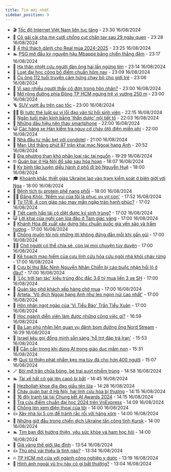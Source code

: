 ```yaml
---
title: Tim mới nhất
sidebar_position: 9
---
```


<!-- vnexpress-tin-moi-nhat:START -->
- 🎬 [Tốc độ Internet Việt Nam liên tục tăng](https://vnexpress.net/toc-do-internet-viet-nam-lien-tuc-tang-4782296.html) - 23:30 16/08/2024
- 🐎 [Cô gái cãi cha mẹ cưới chồng cụt chân tay sau 29 ngày quen](https://vnexpress.net/co-gai-cai-cha-me-cuoi-chong-cut-chan-tay-sau-29-ngay-quen-4782067.html) - 23:28 16/08/2024
- 🦍 [4 thử thách dành cho Real mùa 2024-2025](https://vnexpress.net/4-thu-thach-danh-cho-real-mua-2024-2025-4782318.html) - 23:25 16/08/2024
- 🏊 [PSG mở đầu kỷ nguyên hậu Mbappe bằng chiến thắng đậm](https://vnexpress.net/psg-mo-dau-ky-nguyen-hau-mbappe-bang-chien-thang-dam-4782439.html) - 23:17 16/08/2024
- 🎊 [Hạ thân nhiệt cứu người đàn ông hai lần ngừng tim](https://vnexpress.net/ha-than-nhiet-cuu-nguoi-dan-ong-hai-lan-ngung-tim-4782401.html) - 23:14 16/08/2024
- 🎃 [Loạt đại học công bố điểm chuẩn hôm nay](https://vnexpress.net/loat-dai-hoc-cong-bo-diem-chuan-hom-nay-4782287.html) - 23:09 16/08/2024
- 🧰 [Cụ ông 112 tuổi truyền cảm hứng chạy bộ cho giới trẻ](https://vnexpress.net/cu-ong-112-tuoi-truyen-cam-hung-chay-bo-cho-gioi-tre-4782436.html) - 23:06 16/08/2024
- 🔭 [Vì sao nhiều người thấy cô đơn trong hôn nhân?](https://vnexpress.net/vi-sao-nhieu-nguoi-thay-co-don-trong-hon-nhan-4782434.html) - 23:00 16/08/2024
- 🫶 [Mở rộng đường phía Đông TP HCM ngưng trệ vì vướng 250 m](https://vnexpress.net/mo-rong-duong-phia-dong-tp-hcm-ngung-tre-vi-vuong-250-m-4782249.html) - 23:00 16/08/2024
- 🪜 [SUV vượt ẩu trên cao tốc](https://vnexpress.net/suv-vuot-au-tren-cao-toc-4782307.html) - 23:00 16/08/2024
- 👨‍🏫 [Bị tước thẻ luật sư vì lỗi đạo văn từ hồi sinh viên](https://vnexpress.net/bi-tuoc-the-luat-su-vi-loi-dao-van-tu-hoi-sinh-vien-4782270.html) - 22:15 16/08/2024
- 🎊 [Ngăn tuổi mãn kinh bằng &#39;thần dược&#39; nội tiết tố](https://vnexpress.net/ngan-tuoi-man-kinh-bang-than-duoc-noi-tiet-to-4780936.html) - 22:03 16/08/2024
- 🎊 [Những dấu hiệu nên thay smartphone](https://vnexpress.net/nhung-dau-hieu-nen-thay-smartphone-4781981.html) - 22:00 16/08/2024
- 😺 [Các hãng xe Hàn kiểm tra nguy cơ cháy ôtô điện miễn phí](https://vnexpress.net/cac-hang-xe-han-kiem-tra-nguy-co-chay-oto-dien-mien-phi-4782147.html) - 22:00 16/08/2024
- 🐘 [Nhà đầu tư mắc kẹt với condotel](https://vnexpress.net/nha-dau-tu-mac-ket-voi-condotel-4782331.html) - 21:00 16/08/2024
- 🌁 [Man Utd thắng phút 87 trận khai mạc Ngoại hạng Anh](https://vnexpress.net/man-utd-thang-phut-87-tran-khai-mac-ngoai-hang-anh-4782438.html) - 20:52 16/08/2024
- 🐲 [Địa phương than khó phân loại rác tại nguồn](https://vnexpress.net/dia-phuong-than-kho-phan-loai-rac-tai-nguon-4782101.html) - 19:29 16/08/2024
- 🤓 [Quán bar ở Hà Nội đổ sập sau hỏa hoạn](https://vnexpress.net/quan-bar-o-ha-noi-do-sap-sau-hoa-hoan-4782433.html) - 18:07 16/08/2024
- 💪 [Kỵ binh tập luyện diễu hành ở phố đi bộ Nguyễn Huệ](https://vnexpress.net/ky-binh-tap-luyen-dieu-hanh-o-pho-di-bo-nguyen-hue-4782425.html) - 18:00 16/08/2024
- 🎓 [Khoảnh khắc thiết giáp Ukraine lao vào trạm kiểm soát ở biên giới với Nga](https://vnexpress.net/khoanh-khac-thiet-giap-ukraine-lao-vao-tram-kiem-soat-o-bien-gioi-voi-nga-4782153.html) - 18:00 16/08/2024
- 🫣 [Bệnh tích tụ protein phế nang phổi](https://vnexpress.net/benh-tich-tu-protein-phe-nang-phoi-4778647.html) - 18:00 16/08/2024
- 🧑‍💻 [Đăng Khôi: &#39;Niềm vui của tôi là phục vụ vợ con&#39;](https://vnexpress.net/dang-khoi-niem-vui-cua-toi-la-phuc-vu-vo-con-4781101.html) - 17:52 16/08/2024
- 🐲 [Từ 17/8, 4 con giáp nào may mắn ngập tràn hạnh phúc?](https://vnexpress.net/tu-17-8-4-con-giap-nao-may-man-ngap-tran-hanh-phuc-4782256.html) - 17:02 16/08/2024
- 🌝 [Tiết canh hấp tái có diệt được ký sinh trùng?](https://vnexpress.net/tiet-canh-hap-tai-co-diet-duoc-ky-sinh-trung-4780542.html) - 17:02 16/08/2024
- 😺 [Lời khai của nghi can lừa đảo ở Tam giác vàng](https://vnexpress.net/loi-khai-cua-nghi-can-lua-dao-o-tam-giac-vang-4782403.html) - 17:00 16/08/2024
- 🐎 [Khánh Hòa đề xuất xây dựng tiêu chuẩn quốc gia yến sào và trầm hương](https://vnexpress.net/khanh-hoa-de-xuat-xay-dung-tieu-chuan-quoc-gia-yen-sao-va-tram-huong-4782395.html) - 17:00 16/08/2024
- 🎡 [Chồng muốn tôi nói những lời không đứng đắn mỗi khi gần gũi](https://vnexpress.net/chong-muon-toi-noi-nhung-loi-khong-dung-dan-moi-khi-gan-gui-4782353.html) - 17:00 16/08/2024
- 👨‍🏫 [Chờ người có thể chia sẻ, còn lại mọi chuyện tùy duyên](https://vnexpress.net/cho-nguoi-co-the-chia-se-con-lai-moi-chuyen-tuy-duyen-4782244.html) - 17:00 16/08/2024
- 🦆 [Kế hoạch mạo hiểm của cựu lính cứu hỏa cứu ngôi nhà khỏi cháy rừng](https://vnexpress.net/ke-hoach-mao-hiem-cua-cuu-linh-cuu-hoa-cuu-ngoi-nha-khoi-chay-rung-4782139.html) - 17:00 16/08/2024
- 🚦 [Cựu bí thư Bắc Ninh Nguyễn Nhân Chiến bị cáo buộc nhận hối lộ ở đâu?](https://vnexpress.net/cuu-bi-thu-bac-ninh-nguyen-nhan-chien-bi-cao-buoc-nhan-hoi-lo-o-dau-4782127.html) - 17:00 16/08/2024
- 💫 [&#39;Lộc trời tan tác&#39; kiểu trúng độc đắc 3,6 tỷ mua liền 3 xe SH](https://vnexpress.net/loc-troi-tan-tac-kieu-trung-doc-dac-3-6-ty-mua-lien-3-xe-sh-4782121.html) - 17:00 16/08/2024
- 🎉 [Quán tào phớ khách xếp hàng chờ mua](https://vnexpress.net/quan-tao-pho-khach-xep-hang-cho-mua-4780818.html) - 17:00 16/08/2024
- 🌋 [Arteta: &#39;Vô địch Ngoại hạng Anh như leo ngọn núi cao nhất&#39;](https://vnexpress.net/arteta-vo-dich-ngoai-hang-anh-nhu-leo-ngon-nui-cao-nhat-4782431.html) - 17:00 16/08/2024
- 🤖 [Hôn nhân ngọt ngào của &#39;Vi Tiểu Bảo&#39; Trần Tiểu Xuân](https://vnexpress.net/hon-nhan-ngot-ngao-cua-vi-tieu-bao-tran-tieu-xuan-4781818.html) - 17:00 16/08/2024
- 🦏 [Học ngành diễn viên làm được những công việc gì?](https://vnexpress.net/hoc-nganh-dien-vien-lam-duoc-nhung-cong-viec-gi-4749399.html) - 16:59 16/08/2024
- 🦩 [Ba Lan phủ nhận liên quan vụ đánh bom đường ống Nord Stream](https://vnexpress.net/ba-lan-phu-nhan-lien-quan-vu-danh-bom-duong-ong-nord-stream-4782398.html) - 16:29 16/08/2024
- 👺 [Israel kêu gọi đồng minh sẵn sàng &#39;hỗ trợ đáp trả Iran&#39;](https://vnexpress.net/israel-keu-goi-dong-minh-san-sang-ho-tro-dap-tra-iran-4782399.html) - 15:53 16/08/2024
- 🧑‍🏫 [Cần cẩn trọng khi dùng AI trong giáo dục mầm non](https://vnexpress.net/can-can-trong-khi-dung-ai-trong-giao-duc-mam-non-4782190.html) - 15:31 16/08/2024
- 😎 [Quỹ từ thiện phát nhầm kẹo ma túy đá cho hơn 400 người](https://vnexpress.net/quy-tu-thien-phat-nham-keo-ma-tuy-da-cho-hon-400-nguoi-4782393.html) - 15:07 16/08/2024
- 🪄 [Bôi mỡ trăn chữa bỏng, bé trai suýt nhiễm trùng](https://vnexpress.net/boi-mo-tran-chua-bong-be-trai-suyt-nhiem-trung-4782371.html) - 14:58 16/08/2024
- 🏊 [Tài xế hất cô gái lên capô bị bắt](https://vnexpress.net/tai-xe-hat-co-gai-len-capo-bi-bat-4782405.html) - 14:45 16/08/2024
- 💃 [Hezbollah khoe địa đạo giấu tên lửa](https://vnexpress.net/hezbollah-khoe-dia-dao-giau-ten-lua-4782384.html) - 14:28 16/08/2024
- 🦆 [Cháy quán bar ở Hà Nội, hai lính cứu hỏa bị thương](https://vnexpress.net/chay-quan-bar-o-ha-noi-hai-linh-cuu-hoa-bi-thuong-4782404-tong-thuat.html) - 14:15 16/08/2024
- 🎊 [16 đội tranh tài tại Chung kết AI Awards 2024](https://vnexpress.net/16-doi-tranh-tai-tai-chung-ket-ai-awards-2024-4782204.html) - 14:15 16/08/2024
- 👺 [Tra cứu điểm chuẩn đại học 2024 trên VnExpress](https://vnexpress.net/tra-cuu-diem-chuan-dai-hoc-2024-tren-vnexpress-4781696.html) - 14:09 16/08/2024
- 🎡 [Chồng lén xem điện thoại của tôi](https://vnexpress.net/chong-len-xem-dien-thoai-cua-toi-4782359.html) - 14:00 16/08/2024
- 👍 [Xây nhà lùi 5 cm để tránh rắc rối với hàng xóm](https://vnexpress.net/xay-nha-lui-5-cm-de-tranh-rac-roi-voi-hang-xom-4782330.html) - 14:00 16/08/2024
- 🐎 [Những giờ đầu trong chiến dịch Ukraine tấn công tỉnh Kursk](https://vnexpress.net/nhung-gio-dau-trong-chien-dich-ukraine-tan-cong-tinh-kursk-4782294.html) - 14:00 16/08/2024
- 🏊 [Tìm bạn đời hướng thiện, yêu sức khỏe và ham học hỏi](https://vnexpress.net/tim-ban-doi-huong-thien-yeu-suc-khoe-va-ham-hoc-hoi-4782151.html) - 14:00 16/08/2024
- 🦩 [Giá vàng thế giới lập đỉnh](https://vnexpress.net/gia-vang-the-gioi-lap-dinh-4782396.html) - 13:54 16/08/2024
- 👍 [Thủ phủ vải thiều là tỉnh nào?](https://vnexpress.net/thu-phu-vai-thieu-la-tinh-nao-4782346.html) - 13:34 16/08/2024
- 🔥 [TP HCM mở cửa với ngành công nghiệp y dược](https://vnexpress.net/tp-hcm-mo-cua-voi-nganh-cong-nghiep-y-duoc-4782276.html) - 13:19 16/08/2024
- 💄 [Hình ảnh ngoài vũ trụ này có gì bất thường?](https://vnexpress.net/hinh-anh-ngoai-vu-tru-nay-co-gi-bat-thuong-4778731.html) - 13:04 16/08/2024<!-- vnexpress-tin-moi-nhat:END -->
